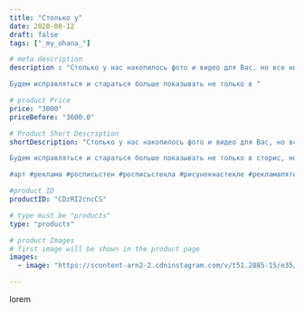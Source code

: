 ```yaml
---
title: "Столько у"
date: 2020-08-12
draft: false
tags: ["_my_ohana_"]

# meta description
description : "Столько у нас накопилось фото и видео для Вас, но все никак не доходят руки всю красоту показать!

Будем исправляться и стараться больше показывать не только в "

# product Price
price: "3000"
priceBefore: "3600.0"

# Product Short Description
shortDescription: "Столько у нас накопилось фото и видео для Вас, но все никак не доходят руки всю красоту показать!

Будем исправляться и стараться больше показывать не только в сторис, но и в ленте!

#арт #реклама #росписьстен #росписьстекла #рисунокнастекле #рекламапятигорск #менюпятигорск #граффити #кофепятигорск #кмв #art #windowdrawing #drawing #graffiti"

#product ID
productID: "CDzRI2cncCS"

# type must be "products"
type: "products"

# product Images
# first image will be shown in the product page
images:
  - image: "https://scontent-arn2-2.cdninstagram.com/v/t51.2885-15/e35/p1080x1080/117323213_2707109116168388_6584523163966645554_n.jpg?tp=1&_nc_ht=scontent-arn2-2.cdninstagram.com&_nc_cat=108&_nc_ohc=QXJj5rO1DXkAX-07rEI&ccb=7-4&oh=ac40bd69df40d5988f11e914c9f22ffb&oe=6084EB7A&_nc_sid=86f79a&ig_cache_key=MjM3NDMxNjgwMzU2MzA0NTAxMA%3D%3D.2-ccb7-4"

---
```

lorem
